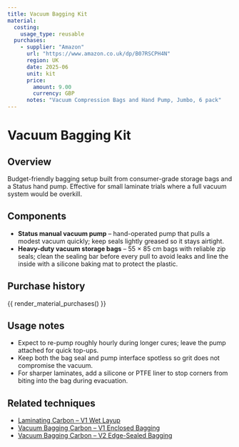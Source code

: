 ```yaml
---
title: Vacuum Bagging Kit
material:
  costing:
    usage_type: reusable
  purchases:
    - supplier: "Amazon"
      url: "https://www.amazon.co.uk/dp/B07RSCPH4N"
      region: UK
      date: 2025-06
      unit: kit
      price:
        amount: 9.00
        currency: GBP
      notes: "Vacuum Compression Bags and Hand Pump, Jumbo, 6 pack"
---
```

# Vacuum Bagging Kit

## Overview
Budget-friendly bagging setup built from consumer-grade storage bags and a Status hand pump. Effective for small laminate
trials where a full vacuum system would be overkill.

## Components
- **Status manual vacuum pump** – hand-operated pump that pulls a modest vacuum quickly; keep seals lightly greased so it
  stays airtight.
- **Heavy-duty vacuum storage bags** – 55 × 85 cm bags with reliable zip seals; clean the sealing bar before every pull to
  avoid leaks and line the inside with a silicone baking mat to protect the plastic.

## Purchase history

{{ render_material_purchases() }}

## Usage notes
- Expect to re-pump roughly hourly during longer cures; leave the pump attached for quick top-ups.
- Keep both the bag seal and pump interface spotless so grit does not compromise the vacuum.
- For sharper laminates, add a silicone or PTFE liner to stop corners from biting into the bag during evacuation.

## Related techniques
- [Laminating Carbon – V1 Wet Layup](../techniques/laminating-carbon/v1/wet-layup.md)
- [Vacuum Bagging Carbon – V1 Enclosed Bagging](../techniques/vacuum-bagging-carbon/v1/enclosed-bagging.md)
- [Vacuum Bagging Carbon – V2 Edge-Sealed Bagging](../techniques/vacuum-bagging-carbon/v2/edge-sealed-bagging.md)
